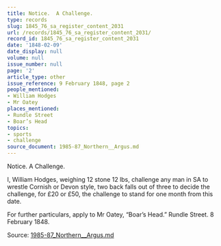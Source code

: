 ```yaml
---
title: Notice.  A Challenge.
type: records
slug: 1845_76_sa_register_content_2031
url: /records/1845_76_sa_register_content_2031/
record_id: 1845_76_sa_register_content_2031
date: '1848-02-09'
date_display: null
volume: null
issue_number: null
page: '2'
article_type: other
issue_reference: 9 February 1848, page 2
people_mentioned:
- William Hodges
- Mr Oatey
places_mentioned:
- Rundle Street
- Boar’s Head
topics:
- sports
- challenge
source_document: 1985-87_Northern__Argus.md
---
```


Notice.  A Challenge.

I, William Hodges, weighing 12 stone 12 lbs, challenge any man in SA to wrestle Cornish or Devon style, two back falls out of three to decide the challenge, for £20 or £50, the challenge to stand for one month from this date.

For further particulars, apply to Mr Oatey, “Boar’s Head.” Rundle Street.  8 February 1848.

Source: [1985-87_Northern__Argus.md](/downloads/markdown/1985-87_Northern__Argus.md)

